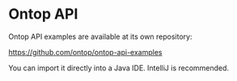 # Ontop API

Ontop API examples are available at its own repository: 

<https://github.com/ontop/ontop-api-examples>

You can import it directly into a Java IDE. IntelliJ is recommended.
